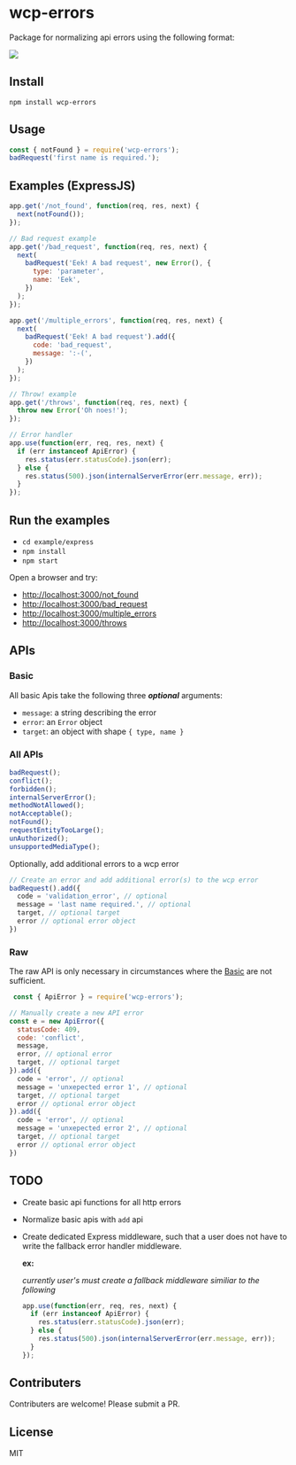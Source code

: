 # wcp-errors

Package for normalizing api errors using the following format:

![](https://github.com/cdimascio/wcp-errors/blob/master/assets/error.png?raw=true)


## Install

```shell
npm install wcp-errors
```

## Usage

```JavaScript
const { notFound } = require('wcp-errors');
badRequest('first name is required.');
```

## Examples (ExpressJS)

```javascript
app.get('/not_found', function(req, res, next) {
  next(notFound());
});

// Bad request example
app.get('/bad_request', function(req, res, next) {
  next(
    badRequest('Eek! A bad request', new Error(), {
      type: 'parameter',
      name: 'Eek',
    })
  );
});

app.get('/multiple_errors', function(req, res, next) {
  next(
    badRequest('Eek! A bad request').add({
      code: 'bad_request',
      message: ':-(',
    })
  );
});

// Throw! example
app.get('/throws', function(req, res, next) {
  throw new Error('Oh noes!');
});

// Error handler
app.use(function(err, req, res, next) {
  if (err instanceof ApiError) {
    res.status(err.statusCode).json(err);
  } else {
    res.status(500).json(internalServerError(err.message, err));
  }
});
```

## Run the examples

- `cd example/express`
- `npm install`
- `npm start`

Open a browser and try:

- [http://localhost:3000/not_found](http://localhost:3000/not_found)
- [http://localhost:3000/bad_request](http://localhost:3000/bad_request)
- [http://localhost:3000/multiple_errors](http://localhost:3000/multiple_errors)
- [http://localhost:3000/throws](http://localhost:3000/throws)

## APIs

### Basic

All basic Apis take the following three **_optional_** arguments:

- `message`: a string describing the error
- `error`: an `Error` object
- `target`: an object with shape `{ type, name }`

### All APIs

```javascript
badRequest();
conflict();
forbidden();
internalServerError();
methodNotAllowed();
notAcceptable();
notFound();
requestEntityTooLarge();
unAuthorized();
unsupportedMediaType();
```

Optionally, add additional errors to a wcp error

```javascript
// Create an error and add additional error(s) to the wcp error
badRequest().add({
  code = 'validation_error', // optional
  message = 'last name required.', // optional
  target, // optional target
  error // optional error object
})
```

### Raw

The raw API is only necessary in circumstances where the [Basic](#basic) are not sufficient.

```javascript
 const { ApiError } = require('wcp-errors');

// Manually create a new API error
const e = new ApiError({
  statusCode: 409,
  code: 'conflict',
  message,
  error, // optional error
  target, // optional target
}).add({
  code = 'error', // optional
  message = 'unxepected error 1', // optional
  target, // optional target
  error // optional error object
}).add({
  code = 'error', // optional
  message = 'unxepected error 2', // optional
  target, // optional target
  error // optional error object
})
```

## TODO

- Create basic api functions for all http errors
- Normalize basic apis with `add` api
- Create dedicated Express middleware, such that a user does not have to write the fallback error handler middleware.

  **ex:**
  
  *currently user's must create a fallback middleware similiar to the following*

  ```javascript
  app.use(function(err, req, res, next) {
    if (err instanceof ApiError) {
      res.status(err.statusCode).json(err);
    } else {
      res.status(500).json(internalServerError(err.message, err));
    }
  });
  ```

## Contributers

Contributers are welcome! Please submit a PR.

## License

MIT

